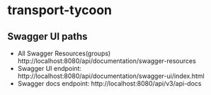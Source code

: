 # transport-tycoon

## Swagger UI paths

- All Swagger Resources(groups) http://localhost:8080/api/documentation/swagger-resources
- Swagger UI endpoint: http://localhost:8080/api/documentation/swagger-ui/index.html
- Swagger docs endpoint: http://localhost:8080/api/v3/api-docs